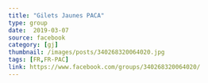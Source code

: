 ```yaml
---
title: "Gilets Jaunes PACA"
type: group
date:  2019-03-07
source: facebook
category: [gj]
thumbnail: /images/posts/340268320064020.jpg
tags: [FR,FR-PAC]
link: https://www.facebook.com/groups/340268320064020/
---
```

